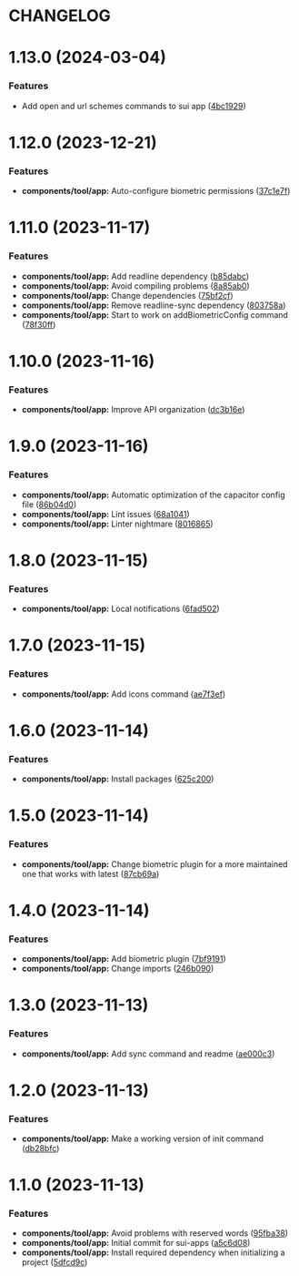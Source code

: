 # CHANGELOG

# 1.13.0 (2024-03-04)


### Features

* Add open and url schemes commands to sui app ([4bc1929](https://github.com/SUI-Components/adevinta-spain-components/commit/4bc192942f080082d32087a841c283e90d6e7bce))



# 1.12.0 (2023-12-21)


### Features

* **components/tool/app:** Auto-configure biometric permissions ([37c1e7f](https://github.com/SUI-Components/adevinta-spain-components/commit/37c1e7f352620268b3f60b19d2694a430f3d8d8e))



# 1.11.0 (2023-11-17)


### Features

* **components/tool/app:** Add readline dependency ([b85dabc](https://github.com/SUI-Components/adevinta-spain-components/commit/b85dabc20af236aacdb76b97fe3bf12db2c95f54))
* **components/tool/app:** Avoid compiling problems ([8a85ab0](https://github.com/SUI-Components/adevinta-spain-components/commit/8a85ab0980bf30485591ea2df625f484607e99bc))
* **components/tool/app:** Change dependencies ([75bf2cf](https://github.com/SUI-Components/adevinta-spain-components/commit/75bf2cf885a9b2b8da7f92e89767ca9e9a3aa20a))
* **components/tool/app:** Remove readline-sync dependency ([803758a](https://github.com/SUI-Components/adevinta-spain-components/commit/803758a4183a73caa4985cd9a90df9cf202575ec))
* **components/tool/app:** Start to work on addBiometricConfig command ([78f30ff](https://github.com/SUI-Components/adevinta-spain-components/commit/78f30ff9f43c145f54a40ace1d97dd7432331257))



# 1.10.0 (2023-11-16)


### Features

* **components/tool/app:** Improve API organization ([dc3b16e](https://github.com/SUI-Components/adevinta-spain-components/commit/dc3b16e68de01839f5d23edfc7f70ddc3d2c4a97))



# 1.9.0 (2023-11-16)


### Features

* **components/tool/app:** Automatic optimization of the capacitor config file ([86b04d0](https://github.com/SUI-Components/adevinta-spain-components/commit/86b04d0e711255f36220ca03c70333be7cd7dd25))
* **components/tool/app:** Lint issues ([68a1041](https://github.com/SUI-Components/adevinta-spain-components/commit/68a1041f8a0aa65b16866d9bf60af2c6f3a322f6))
* **components/tool/app:** Linter nightmare ([8016865](https://github.com/SUI-Components/adevinta-spain-components/commit/8016865977c1c49e2895153a921cf0488aee847f))



# 1.8.0 (2023-11-15)


### Features

* **components/tool/app:** Local notifications ([6fad502](https://github.com/SUI-Components/adevinta-spain-components/commit/6fad502a5ae88e7f782439c7c72411aa93d7e6c8))



# 1.7.0 (2023-11-15)


### Features

* **components/tool/app:** Add icons command ([ae7f3ef](https://github.com/SUI-Components/adevinta-spain-components/commit/ae7f3ef63e480898a7db409198b450d3658cca5b))



# 1.6.0 (2023-11-14)


### Features

* **components/tool/app:** Install packages ([625c200](https://github.com/SUI-Components/adevinta-spain-components/commit/625c200db4a761c1b1be2115d7f8de8004df596c))



# 1.5.0 (2023-11-14)


### Features

* **components/tool/app:** Change biometric plugin for a more maintained one that works with latest ([87cb69a](https://github.com/SUI-Components/adevinta-spain-components/commit/87cb69abc0edad475a8085d0651ec0afd53ab6d0))



# 1.4.0 (2023-11-14)


### Features

* **components/tool/app:** Add biometric plugin ([7bf9191](https://github.com/SUI-Components/adevinta-spain-components/commit/7bf919176051e8d49be09f7f2fcab58390e4b7d1))
* **components/tool/app:** Change imports ([246b090](https://github.com/SUI-Components/adevinta-spain-components/commit/246b0905c9775ff3e9729f21aee245cf270159b2))



# 1.3.0 (2023-11-13)


### Features

* **components/tool/app:** Add sync command and readme ([ae000c3](https://github.com/SUI-Components/adevinta-spain-components/commit/ae000c34a9bc843beb2452480a6162b84c0d99c4))



# 1.2.0 (2023-11-13)


### Features

* **components/tool/app:** Make a working version of init command ([db28bfc](https://github.com/SUI-Components/adevinta-spain-components/commit/db28bfcf153361ba57c37ea39b13e95af357ee4e))



# 1.1.0 (2023-11-13)


### Features

* **components/tool/app:** Avoid problems with reserved words ([95fba38](https://github.com/SUI-Components/adevinta-spain-components/commit/95fba3891161d2333e47752e82f25ef0af7b2d37))
* **components/tool/app:** Initial commit for sui-apps ([a5c6d08](https://github.com/SUI-Components/adevinta-spain-components/commit/a5c6d0860cc4a67f8cefbe864cd1185988228733))
* **components/tool/app:** Install required dependency when initializing a project ([5dfcd9c](https://github.com/SUI-Components/adevinta-spain-components/commit/5dfcd9cf0e94fc785335d81a3cd358ed6bf9241e))